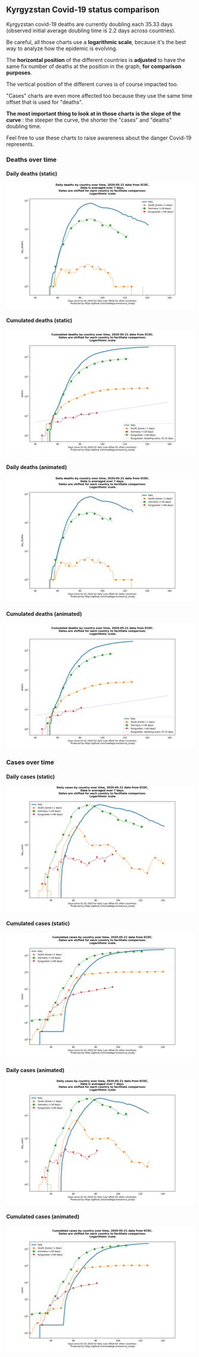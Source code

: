 ## Kyrgyzstan Covid-19 status comparison 

Kyrgyzstan covid-19 deaths are currently doubling each 35.33 days (observed initial average doubling time is 2.2 days across countries).



Be careful, all those charts use a **logarithmic scale**, because it's the best way to analyze how the epidemic is evolving.
 
The **horizontal position** of the different countries is **adjusted** to have the same fix number of deaths at the position in the graph, **for comparison purposes**.

The vertical position of the different curves is of course impacted too.

"Cases" charts are even more affected too because they use the same time offset that is used for "deaths".

**The most important thing to look at in those charts is the slope of the curve** : the steeper the curve, the shorter the "cases" and "deaths" doubling time.

Feel free to use these charts to raise awareness about the danger Covid-19 represents. 


 
### Deaths over time
 
#### Daily deaths (static)
![Kyrgyzstan covid-19 daily deaths static chart](https://raw.githubusercontent.com/madlag/coronavirus_study/master/notebooks/graphs/2020-05-21/countries/Kyrgyzstan/2020-05-21_Kyrgyzstan_day_deaths.png "Kyrgyzstan covid-19 day_deaths static chart")   
 
#### Cumulated deaths (static)
![Kyrgyzstan covid-19 cumulated deaths static chart](https://raw.githubusercontent.com/madlag/coronavirus_study/master/notebooks/graphs/2020-05-21/countries/Kyrgyzstan/2020-05-21_Kyrgyzstan_deaths.png "Kyrgyzstan covid-19 deaths static chart")   
 
#### Daily deaths (animated)
![Kyrgyzstan covid-19 daily deaths animated chart](https://raw.githubusercontent.com/madlag/coronavirus_study/master/notebooks/graphs/2020-05-21/countries/Kyrgyzstan/2020-05-21_Kyrgyzstan_day_deaths.gif "Kyrgyzstan covid-19 day_deaths animated chart")   
 
#### Cumulated deaths (animated)
![Kyrgyzstan covid-19 cumulated deaths animated chart](https://raw.githubusercontent.com/madlag/coronavirus_study/master/notebooks/graphs/2020-05-21/countries/Kyrgyzstan/2020-05-21_Kyrgyzstan_deaths.gif "Kyrgyzstan covid-19 deaths animated chart")   

 
### Cases over time
 
#### Daily cases (static)
![Kyrgyzstan covid-19 daily cases static chart](https://raw.githubusercontent.com/madlag/coronavirus_study/master/notebooks/graphs/2020-05-21/countries/Kyrgyzstan/2020-05-21_Kyrgyzstan_day_cases.png "Kyrgyzstan covid-19 day_cases static chart")   
 
#### Cumulated cases (static)
![Kyrgyzstan covid-19 cumulated cases static chart](https://raw.githubusercontent.com/madlag/coronavirus_study/master/notebooks/graphs/2020-05-21/countries/Kyrgyzstan/2020-05-21_Kyrgyzstan_cases.png "Kyrgyzstan covid-19 cases static chart")   
 
#### Daily cases (animated)
![Kyrgyzstan covid-19 daily cases animated chart](https://raw.githubusercontent.com/madlag/coronavirus_study/master/notebooks/graphs/2020-05-21/countries/Kyrgyzstan/2020-05-21_Kyrgyzstan_day_cases.gif "Kyrgyzstan covid-19 day_cases animated chart")   
 
#### Cumulated cases (animated)
![Kyrgyzstan covid-19 cumulated cases animated chart](https://raw.githubusercontent.com/madlag/coronavirus_study/master/notebooks/graphs/2020-05-21/countries/Kyrgyzstan/2020-05-21_Kyrgyzstan_cases.gif "Kyrgyzstan covid-19 cases animated chart")   

